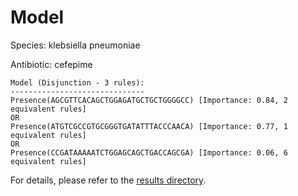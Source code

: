 
# Model

Species: klebsiella pneumoniae

Antibiotic: cefepime

```
Model (Disjunction - 3 rules):
------------------------------
Presence(AGCGTTCACAGCTGGAGATGCTGCTGGGGCC) [Importance: 0.84, 2 equivalent rules]
OR
Presence(ATGTCGCCGTGCGGGTGATATTTACCCAACA) [Importance: 0.77, 1 equivalent rules]
OR
Presence(CCGATAAAAATCTGGAGCAGCTGACCAGCGA) [Importance: 0.06, 6 equivalent rules]

```

For details, please refer to the [results directory](../../../../../results/scm_b/klebsiella%20pneumoniae/cefepime/repeat_5/).

